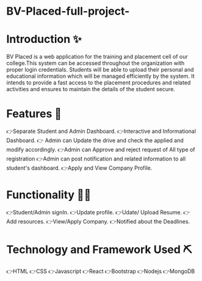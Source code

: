 # BV-Placed-full-project-
# Introduction ✨

BV Placed is a web application for the training and placement cell of our college.This system can be accessed throughout the organization with proper login credentials. Students will be able to upload their personal and educational information which will be managed efficiently by the system. It intends to provide a fast access to the placement procedures and related activities and ensures to maintain the details of the student secure.

# Features 🎯

👉Separate Student and Admin Dashboard.
👉Interactive and Informational Dashboard.
👉 Admin can Update the drive and check the applied and modify accordingly.
👉Admin can Approve and reject request of All type of registration
👉Admin can post notification and related information to all student's dashboard.
👉Apply and View Company Profile.

# Functionality 👩‍💻

👉Student/Admin signIn.
👉Update profile.
👉Udate/ Upload Resume.
👉Add resources.
👉View/Apply Company.
👉Notified about the Deadlines.

# Technology and Framework Used ⛏️

👉HTML
👉CSS
👉Javascript
👉React
👉Bootstrap
👉Nodejs
👉MongoDB
